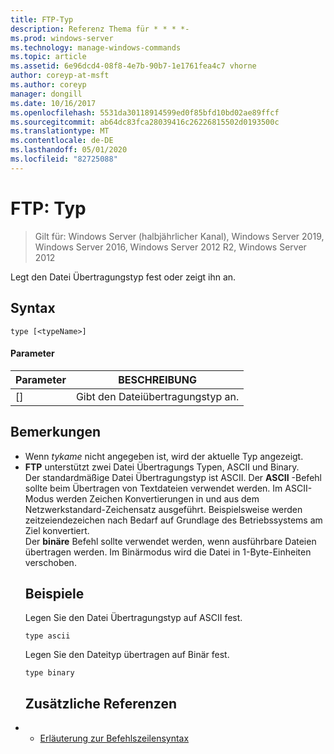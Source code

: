 ```yaml
---
title: FTP-Typ
description: Referenz Thema für * * * *-
ms.prod: windows-server
ms.technology: manage-windows-commands
ms.topic: article
ms.assetid: 6e96dcd4-08f8-4e7b-90b7-1e1761fea4c7 vhorne
author: coreyp-at-msft
ms.author: coreyp
manager: dongill
ms.date: 10/16/2017
ms.openlocfilehash: 5531da30118914599ed0f85bfd10bd02ae89ffcf
ms.sourcegitcommit: ab64dc83fca28039416c26226815502d0193500c
ms.translationtype: MT
ms.contentlocale: de-DE
ms.lasthandoff: 05/01/2020
ms.locfileid: "82725088"
---
```

# <a name="ftp-type"></a>FTP: Typ

> Gilt für: Windows Server (halbjährlicher Kanal), Windows Server 2019, Windows Server 2016, Windows Server 2012 R2, Windows Server 2012

Legt den Datei Übertragungstyp fest oder zeigt ihn an.   
## <a name="syntax"></a>Syntax  
```  
type [<typeName>]  
```  
#### <a name="parameters"></a>Parameter  

|  Parameter   |            BESCHREIBUNG            |
|--------------|-----------------------------------|
| [<typeName>] | Gibt den Dateiübertragungstyp an. |

## <a name="remarks"></a>Bemerkungen  
- Wenn *tykame* nicht angegeben ist, wird der aktuelle Typ angezeigt.  
- **FTP** unterstützt zwei Datei Übertragungs Typen, ASCII und Binary.  
  Der standardmäßige Datei Übertragungstyp ist ASCII.  Der **ASCII** -Befehl sollte beim Übertragen von Textdateien verwendet werden. Im ASCII-Modus werden Zeichen Konvertierungen in und aus dem Netzwerkstandard-Zeichensatz ausgeführt. Beispielsweise werden zeitzeiendezeichen nach Bedarf auf Grundlage des Betriebssystems am Ziel konvertiert.  
  Der **binäre** Befehl sollte verwendet werden, wenn ausführbare Dateien übertragen werden. Im Binärmodus wird die Datei in 1-Byte-Einheiten verschoben.  
  ## <a name="examples"></a>Beispiele  
  Legen Sie den Datei Übertragungstyp auf ASCII fest.  
  ```  
  type ascii  
  ```  
  Legen Sie den Dateityp übertragen auf Binär fest.  
  ```  
  type binary  
  ```  
  ## <a name="additional-references"></a>Zusätzliche Referenzen  
- - [Erläuterung zur Befehlszeilensyntax](command-line-syntax-key.md)  
